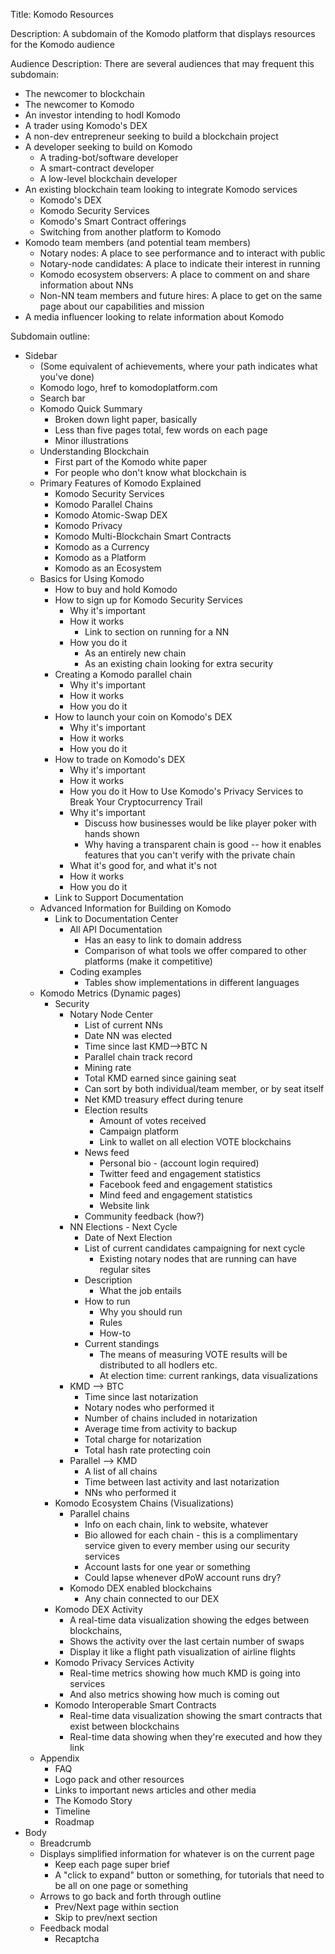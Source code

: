 Title: Komodo Resources

Description: A subdomain of the Komodo platform that displays resources for the Komodo audience

Audience Description:
There are several audiences that may frequent this subdomain:
  * The newcomer to blockchain
  * The newcomer to Komodo
  * An investor intending to hodl Komodo
  * A trader using Komodo's DEX
  * A non-dev entrepreneur seeking to build a blockchain project
  * A developer seeking to build on Komodo
    * A trading-bot/software developer
    * A smart-contract developer
    * A low-level blockchain developer
  * An existing blockchain team looking to integrate Komodo services
    * Komodo's DEX
    * Komodo Security Services
    * Komodo's Smart Contract offerings
    * Switching from another platform to Komodo
  * Komodo team members (and potential team members)
    * Notary nodes: A place to see performance and to interact with public
    * Notary-node candidates: A place to indicate their interest in running
    * Komodo ecosystem observers: A place to comment on and share information about NNs
    * Non-NN team members and future hires: A place to get on the same page about our capabilities and mission
  * A media influencer looking to relate information about Komodo

Subdomain outline:
  * Sidebar
    * (Some equivalent of achievements, where your path indicates what you've done)
    * Komodo logo, href to komodoplatform.com
    * Search bar
    * Komodo Quick Summary
      * Broken down light paper, basically
      * Less than five pages total, few words on each page
      * Minor illustrations  
    * Understanding Blockchain
      * First part of the Komodo white paper
      * For people who don't know what blockchain is
    * Primary Features of Komodo Explained
      * Komodo Security Services
      * Komodo Parallel Chains
      * Komodo Atomic-Swap DEX
      * Komodo Privacy
      * Komodo Multi-Blockchain Smart Contracts
      * Komodo as a Currency
      * Komodo as a Platform
      * Komodo as an Ecosystem
    * Basics for Using Komodo
      * How to buy and hold Komodo
      * How to sign up for Komodo Security Services
        * Why it's important
        * How it works
          * Link to section on running for a NN
        * How you do it
          * As an entirely new chain
          * As an existing chain looking for extra security
      * Creating a Komodo parallel chain
        * Why it's important
        * How it works
        * How you do it
      * How to launch your coin on Komodo's DEX
        * Why it's important
        * How it works
        * How you do it
      * How to trade on Komodo's DEX
        * Why it's important
        * How it works
        * How you do it
      How to Use Komodo's Privacy Services to Break Your Cryptocurrency Trail
        * Why it's important
          * Discuss how businesses would be like player poker with hands shown
          * Why having a transparent chain is good -- how it enables features that you can't verify with the private chain
        * What it's good for, and what it's not
        * How it works
        * How you do it
      * Link to Support Documentation
    * Advanced Information for Building on Komodo
      * Link to Documentation Center
        * All API Documentation
          * Has an easy to link to domain address
          * Comparison of what tools we offer compared to other platforms (make it competitive)
        * Coding examples
          * Tables show implementations in different languages
    * Komodo Metrics (Dynamic pages)
      * Security
        * Notary Node Center
          * List of current NNs
          * Date NN was elected
          * Time since last KMD-->BTC N
          * Parallel chain track record
          * Mining rate
          * Total KMD earned since gaining seat
          * Can sort by both individual/team member, or by seat itself
          * Net KMD treasury effect during tenure
          * Election results
            * Amount of votes received
            * Campaign platform
            * Link to wallet on all election VOTE blockchains
          * News feed
            * Personal bio - (account login required)
            * Twitter feed and engagement statistics
            * Facebook feed and engagement statistics
            * Mind feed and engagement statistics
            * Website link
          * Community feedback (how?)
        * NN Elections - Next Cycle
          * Date of Next Election
          * List of current candidates campaigning for next cycle
            * Existing notary nodes that are running can have regular sites
          * Description
            * What the job entails
          * How to run
            * Why you should run
            * Rules
            * How-to
          * Current standings
            * The means of measuring VOTE results will be distributed to all hodlers etc.
            * At election time: current rankings, data visualizations
        * KMD --> BTC
          * Time since last notarization
          * Notary nodes who performed it
          * Number of chains included in notarization
          * Average time from activity to backup
          * Total charge for notarization
          * Total hash rate protecting coin
        * Parallel --> KMD
          * A list of all chains
          * Time between last activity and last notarization
          * NNs who performed it
      * Komodo Ecosystem Chains (Visualizations)
        * Parallel chains
          * Info on each chain, link to website, whatever
          * Bio allowed for each chain - this is a complimentary service given to every member using our security services
          * Account lasts for one year or something
          * Could lapse whenever dPoW account runs dry?
        * Komodo DEX enabled blockchains
          * Any chain connected to our DEX
      * Komodo DEX Activity
        * A real-time data visualization showing the edges between blockchains,
        * Shows the activity over the last certain number of swaps
        * Display it like a flight path visualization of airline flights
      * Komodo Privacy Services Activity
        * Real-time metrics showing how much KMD is going into services
        * And also metrics showing how much is coming out
      * Komodo Interoperable Smart Contracts
        * Real-time data visualization showing the smart contracts that exist between blockchains
        * Real-time data showing when they're executed and how they link
    * Appendix
      * FAQ
      * Logo pack and other resources
      * Links to important news articles and other media
      * The Komodo Story
      * Timeline
      * Roadmap
  * Body
    * Breadcrumb
    * Displays simplified information for whatever is on the current page
      * Keep each page super brief
      * A "click to expand" button or something, for tutorials that need to be all on one page or something
    * Arrows to go back and forth through outline
      * Prev/Next page within section
      * Skip to prev/next section
    * Feedback modal
      * Recaptcha
